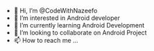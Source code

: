 - 👋 Hi, I’m @CodeWithNazeefo
- 👀 I’m interested in Android developer 
- 🌱 I’m currently learning Android Development 
- 💞️ I’m looking to collaborate on Android Project 
- 📫 How to reach me ...

<!---
CodeWithNazeefo/CodeWithNazeefo is a ✨ special ✨ repository because its `README.md` (this file) appears on your GitHub profile.
You can click the Preview link to take a look at your changes.
--->
